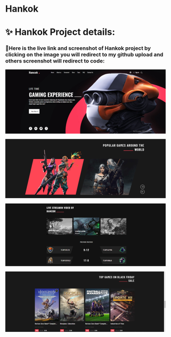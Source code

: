 # Hankok 

# ✨ Hankok Project details:

### 🧨Here is the live link and screenshot of Hankok project by clicking on the image you will redirect to my github upload and others screenshot will redirect to code:

<p align="center">
  <a href="https://mahmudur75-nishat.github.io/Hankok-Project/"><img src="images/Screenshot_9.png"></a>
</p>
<p align="center">
  <a href="https://mahmudur75-nishat.github.io/Hankok-Project/"><img src="images/Screenshot_10.png"></a>
</p>
<p align="center">
  <a href="https://mahmudur75-nishat.github.io/Hankok-Project/"><img src="images/Screenshot_11.png"></a>
</p>
<p align="center">
  <a href="https://mahmudur75-nishat.github.io/Hankok-Project/"><img src="images/Screenshot_12.png"></a>
</p>
